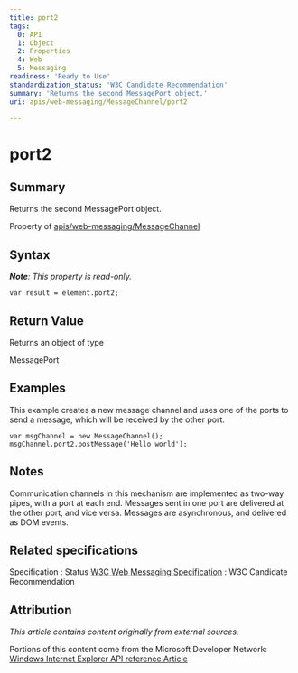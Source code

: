 ```yaml
---
title: port2
tags:
  0: API
  1: Object
  2: Properties
  4: Web
  5: Messaging
readiness: 'Ready to Use'
standardization_status: 'W3C Candidate Recommendation'
summary: 'Returns the second MessagePort object.'
uri: apis/web-messaging/MessageChannel/port2

---
```

# port2

## Summary

Returns the second MessagePort object.

<span data-meta="applies_to" data-type="key">Property of <span data-type="value">[apis/web-messaging/MessageChannel](/apis/web-messaging/MessageChannel)</span></span>

## Syntax

***Note**: This property is read-only.*

``` {.js}
var result = element.port2;
```

## Return Value

<span data-meta="return" data-type="key">Returns an object of type <span data-type="value"></span></span>

MessagePort

## Examples

This example creates a new message channel and uses one of the ports to send a message, which will be received by the other port.

``` {.js}
var msgChannel = new MessageChannel();
msgChannel.port2.postMessage('Hello world');
```

## Notes

Communication channels in this mechanism are implemented as two-way pipes, with a port at each end. Messages sent in one port are delivered at the other port, and vice versa. Messages are asynchronous, and delivered as DOM events.

## Related specifications

Specification
:   Status
[W3C Web Messaging Specification](http://www.w3.org/TR/webmessaging/)
:   W3C Candidate Recommendation

## Attribution

*This article contains content originally from external sources.*

Portions of this content come from the Microsoft Developer Network: [Windows Internet Explorer API reference Article](http://msdn.microsoft.com/en-us/library/ie/hh828809%28v=vs.85%29.aspx)

